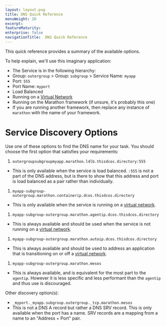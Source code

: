 ```yaml
---
layout: layout.pug
title: DNS Quick Reference
menuWeight: 20
excerpt:
featureMaturity:
enterprise: false
navigationTitle:  DNS Quick Reference
---
```


<!-- This source repo for this topic is https://github.com/dcos/dcos-docs -->


This quick reference provides a summary of the available options.

To help explain, we'll use this imaginary application:

* The Service is in the following hierarchy:
 * Group: `outergroup` > Group: `subgroup` > Service Name: `myapp`
* Port: `555`
 * Port Name: `myport`
 * Load Balanced
* Running on a [Virtual Network](/docs/1.8/usage/service-discovery/load-balancing-vips/virtual-networks/)
* Running on the Marathon framework (if unsure, it's probably this one)
 * If you are running another framework, then replace any instance of `marathon` with the name of your framework.

# Service Discovery Options

Use one of these options to find the DNS name for your task.
You should choose the first option that satisfies your requirements:

1.  `outergroupsubgroupmyapp.marathon.l4lb.thisdcos.directory:555`
 * This is only available when the service is load balanced. `:555` is not a part of the DNS address, but is there to show that this address and port is load balanced as a pair rather than individually.
1.  `myapp-subgroup-outergroup.marathon.containerip.dcos.thisdcos.directory`
 * This is only available when the service is running on a [virtual network](/docs/1.8/usage/service-discovery/load-balancing-vips/virtual-networks/).
1.  `myapp-subgroup-outergroup.marathon.agentip.dcos.thisdcos.directory`
 * This is always available and should be used when the service is not running on a [virtual network](/docs/1.8/usage/service-discovery/load-balancing-vips/virtual-networks/).
1.  `myapp-subgroup-outergroup.marathon.autoip.dcos.thisdcos.directory`
 * This is always available and should be used to address an application that is transitioning on or off a [virtual network](/docs/1.8/usage/service-discovery/load-balancing-vips/virtual-networks/).
1.  `myapp-subgroup-outergroup.marathon.mesos`
 * This is always available, and is equivalent for the most part to the `agentip`. However it is less specific and less performant than the `agentip` and thus use is discouraged.

Other discovery option(s):

* `_myport._myapp.subgroup.outergroup._tcp.marathon.mesos`
 * This is not a DNS A record but rather a DNS SRV record. This is only available when the port has a name. SRV records are a mapping from a
   name to an "Address + Port" pair.
